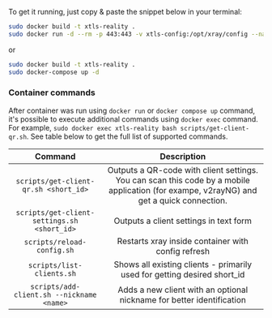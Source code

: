 To get it running, just copy & paste the snippet below in your terminal:

```bash
sudo docker build -t xtls-reality .
sudo docker run -d --rm -p 443:443 -v xtls-config:/opt/xray/config --name xtls-reality xtls-reality
```
or
```bash
sudo docker build -t xtls-reality .
sudo docker-compose up -d
```

### Container commands

After container was run using `docker run` or `docker compose up` command, it's possible to execute additional commands using `docker exec` command. For example, `sudo docker exec xtls-reality bash scripts/get-client-qr.sh`. See table below to get the full list of supported commands.

|                   Command                   |                                                               Description                                                                | 
|:-------------------------------------------:|:----------------------------------------------------------------------------------------------------------------------------------------:| 
|    `scripts/get-client-qr.sh <short_id>`    | Outputs a QR-code with client settings. You can scan this code by a mobile application (for exampe, v2rayNG) and get a quick connection. |  |
| `scripts/get-client-settings.sh <short_id>` |                                                  Outputs a client settings in text form                                                  | 
|         `scripts/reload-config.sh`          |                                            Restarts xray inside container with config refresh                                            | 
|          `scripts/list-clients.sh`          |                                 Shows all existing clients - primarily used for getting desired short_id                                 | 
|  `scripts/add-client.sh --nickname <name>`  |                                  Adds a new client with an optional nickname for better identification                                   | 



